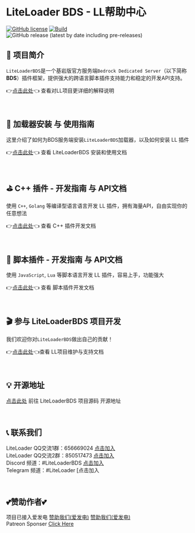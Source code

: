 # LiteLoader BDS - LL帮助中心 

[![GitHub license](https://img.shields.io/github/license/LiteLDev/LiteLoaderBDS)](https://github.com/LiteLDev/LiteLoaderBDS/blob/main/LICENSE)
[![Build](https://img.shields.io/badge/build-passing-brightgreen)](#)
![GitHub release (latest by date including pre-releases)](https://img.shields.io/github/v/release/LiteLDev/LiteLoader?include_prereleases)

## 🎨 项目简介
`LiteLoaderBDS`是一个基岩版官方服务端`Bedrock Dedicated Server`（以下简称 **BDS**）插件框架，提供强大的跨语言脚本插件支持能力和稳定的开发API支持。

👉[点击此处](https://lxl.litebds.com/#/?id=main)👈 查看对LL项目更详细的解释说明  

<br>

## 🔨 加载器安装 与 使用指南

这里介绍了如何为BDS服务端安装`LiteLoaderBDS`加载器，以及如何安装 LL 插件  

👉[点击此处](zh_CN/Usage/)👈 查看 LiteLoaderBDS 安装和使用文档

<br>

## ⛳ C++ 插件 - 开发指南 与 API文档

使用 `C++`, `Golang` 等编译型语言语言开发 LL 插件，拥有海量API，自由实现你的任意想法

👉[点击此处](zh_CN/Development/)👈 查看 C++ 插件开发文档 

<br>

## 🎯 脚本插件 - 开发指南 与 API文档
使用 `JavaScript`, `Lua` 等脚本语言开发 LL 插件，容易上手，功能强大

👉[点击此处](zh_CN/Development/)👈 查看 脚本插件开发文档 

<br>

## 🎬 参与 LiteLoaderBDS 项目开发

我们欢迎你对`LiteLoaderBDS`做出自己的贡献！  

👉[点击此处](zh_CN/Maintance/)👈查看 LL项目维护与支持文档

<br>

## 💡 开源地址

[点击此处](https://github.com/LiteLDev/LiteLoaderBDS) 前往 LiteLoaderBDS 项目源码 开源地址

<br>

## 📞 联系我们

LiteLoader QQ交流1群：656669024 [点击加入](https://jq.qq.com/?_wv=1027&k=lagwtrfh)  
LiteLoader QQ交流2群：850517473 [点击加入](https://jq.qq.com/?_wv=1027&k=zeUbrETH)    
Discord 频道：#LiteLoaderBDS  [点击加入](https://discord.gg/4tBQHc9u7p)  
Telegram 频道：#LiteLoader [点击加入

<br>

## 💕赞助作者💕

项目已接入爱发电 [赞助我们(爱发电)](https://afdian.net/@liteldev) [赞助我们(爱发电)](https://afdian.net/@LiteXLoader?tab=home)    
Patreon Sponser [Click Here](https://www.patreon.com/litexloader) 